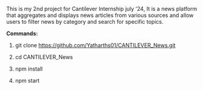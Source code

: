 This is my 2nd project for Cantilever Internship july '24, It is a news platform that aggregates and displays news articles from various sources and allow users to filter news by category and search for specific topics.

**Commands:**

  1. git clone https://github.com/Yatharths01/CANTILEVER_News.git

  2. cd CANTILEVER_News
  
  3.  npm install
  
  4.  npm start
